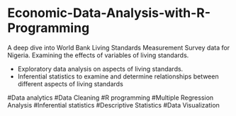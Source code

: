 # Economic-Data-Analysis-with-R-Programming

A deep dive into World Bank Living Standards Measurement Survey data for Nigeria. Examining the effects of variables of living standards.

- Exploratory data analysis on aspects of living standards. 
- Inferential statistics to examine and determine relationships between different aspects of living standards

#Data analytics #Data Cleaning #R programming  #Multiple Regression Analysis  #Inferential statistics  #Descriptive Statistics  #Data Visualization
